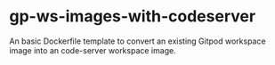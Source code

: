 # gp-ws-images-with-codeserver
An basic Dockerfile template to convert an existing Gitpod workspace image into an code-server workspace image.
